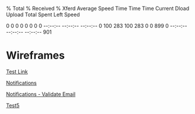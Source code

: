   % Total    % Received % Xferd  Average Speed   Time    Time     Time  Current
                                 Dload  Upload   Total   Spent    Left  Speed
  0     0    0     0    0     0      0      0 --:--:-- --:--:-- --:--:--     0100   283  100   283    0     0    899      0 --:--:-- --:--:-- --:--:--   901
# Wireframes

[Test Link](https://optconnect.github.io/Wireframes/wireframe-delivery-system2/) 

[Notifications](https://optconnect.github.io/Wireframes/notifications-wireframe) 

[Notifications - Validate Email](https://optconnect.github.io/Wireframes/notifications-validate-email)


[Test5](https://optconnect.github.io/Wireframes/demo-for-michael)
